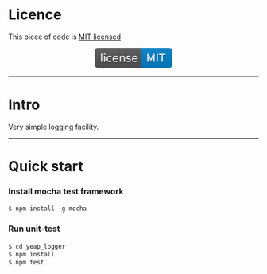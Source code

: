 # Licence
This piece of code is [MIT licensed](./LICENSE)

<div align="center">
    <img src="images/license-MIT-blue.svg">
</div>

---

# Intro
Very simple logging facility.

---

# Quick start

### Install mocha test framework
```
$ npm install -g mocha
```

### Run unit-test
```
$ cd yeap_logger
$ npm install
$ npm test
```

